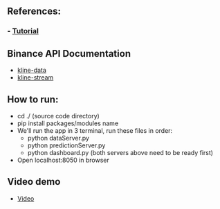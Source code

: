 ## References:

### - [Tutorial](https://data-flair.training/blogs/stock-price-prediction-machine-learning-project-in-python/?fbclid=IwAR3qpJJqdY0dEcMLUGWqKRL_I6EGWRv_U6IZZ03G5X2bvY7SwnBBsS_0JcI)

## Binance API Documentation

- [kline-data](https://binance-docs.github.io/apidocs/spot/en/#kline-candlestick-data)
- [kline-stream](https://binance-docs.github.io/apidocs/spot/en/#kline-candlestick-streams)

## How to run:

- cd ./ (source code directory)
- pip install packages/modules name
- We'll run the app in 3 terminal, run these files in order:
  - python dataServer.py
  - python predictionServer.py
  - python dashboard.py (both servers above need to be ready first)
- Open localhost:8050 in browser

## Video demo

- [Video](https://youtu.be/8qdL-J0FNGc)

